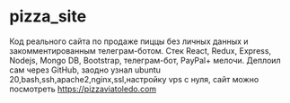 # pizza_site

Код реального сайта по продаже пиццы без личных данных и закомментированным телеграм-ботом.
Стек React, Redux, Express, Nodejs, Mongo DB, Bootstrap, телеграм-бот, PayPal+ мелочи.
Деплоил сам через GitHub, заодно узнал ubuntu 20,bash,ssh,apache2,nginx,ssl,настройку vps c нуля, сайт можно посмотреть https://pizzaviatoledo.com
